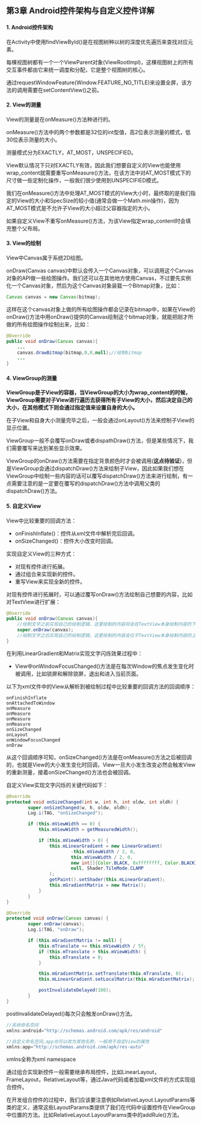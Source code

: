 ## 第3章 Android控件架构与自定义控件详解

#### 1. Android控件架构

在Activity中使用findViewById()是在视图树种以树的深度优先遍历来查找对应元素。

每棵视图树都有一个一个ViewParent对象(ViewRootImpl)，这棵视图树上的所有交互事件都由它来统一调度和分配，它是整个视图树的核心。

通过requestWindowFeature(Window.FEATURE_NO_TITLE)来设置全屏，该方法的调用需要在setContentView()之前。

#### 2. View的测量

View的测量是在onMeasure()方法种进行的。

onMeasure()方法中的两个参数都是32位的int型值，高2位表示测量的模式，低30位表示测量的大小。

测量模式分为EXACTLY，AT_MOST，UNSPECIFIED。

View默认情况下只对EXACTLY有效，因此我们想要自定义的View也能使用wrap_content就需要重写onMeasure()方法，在该方法中对AT_MOST模式下的尺寸做一些定制化操作，一般我们很少使用到UNSPECIFIED模式。

我们在onMeasure()方法中处理AT_MOST模式的View大小时，最终取的是我们指定的View的大小和SpecSize的较小值(通常会做一个Math.min操作)，因为AT_MOST模式是不允许子View的大小超过父容器指定的大小。

如果自定义View不重写onMeasure()方法，为该View指定wrap_content时会填充整个父布局。

#### 3. View的绘制

View中Canvas属于系统2D绘图。

onDraw(Canvas canvas)中默认会传入一个Canvas对象，可以调用这个Canvas对象的API做一些绘图操作。我们还可以在其他地方使用Canvas，不过要先实例化一个Canvas对象，然后为这个Canvas对象装载一个Bitmap对象，比如：

```java
Canvas canvas = new Canvas(bitmap);
```

这样在这个canvas对象上做的所有绘图操作都会记录在bitmap中，如果在View的onDraw()方法中用onDraw()提供的Canvas绘制这个bitmap对象，就能把刚才所做的所有绘图操作绘制出来，比如：

```java
@Override
public void onDraw(Canvas canvas){
    ...
    canvas.drawBitmap(bitmap,0,0,null);//绘制bitmap
    ...
}
```

#### 4. ViewGroup的测量

**ViewGroup是子View的容器，当ViewGroup的大小为wrap_content的时候，ViewGroup需要对子View进行遍历去获得所有子View的大小，然后决定自己的大小，在其他模式下则会通过指定值来设置自身的大小。**

在子View和自身大小测量完毕之后，一般会通过onLayout()方法来控制子View的显示位置。

ViewGroup一般不会覆写onDraw或者dispathDraw()方法，但是某些情况下，我们需要覆写来达到某些显示效果。

ViewGroup的onDraw()方法需要在指定背景颜色时才会被调用(**这点待验证**)，但是ViewGroup会通过dispatchDraw()方法来绘制子View，因此如果我们想在ViewGroup中绘制一些内容的话可以覆写dispatchDraw()方法来进行绘制，有一点需要注意的是一定要在覆写的dispatchDraw()方法中调用父类的dispatchDraw()方法。

#### 5. 自定义View

View中比较重要的回调方法：

- onFinishInflate()：控件从xml文件中解析完后回调。
- onSizeChanged()：控件大小改变时回调。

实现自定义View的三种方式：

- 对现有控件进行拓展。
- 通过组合来实现新的控件。
- 重写View来实现全新的控件。

对现有控件进行拓展时，可以通过覆写onDraw()方法绘制自己想要的内容，比如对TextView进行扩展：

```java
@Override
public void onDraw(Canvas canvas){
    //绘制文字之前实现自己的绘制逻辑，这里绘制的内容将会在TextView本身绘制内容的下方
    super.onDraw(canvas);
    //绘制文字之后实现自己的绘制逻辑，这里绘制的内容会位于TextView本身绘制内容的上方
}
```

在利用LinearGradient和Matrix实现文字闪烁效果过程中：

- View中onWindowFocusChanged()方法是在每次Window的焦点发生变化时被调用，比如锁屏和解除锁屏，退出和进入当前页面。

以下为xml文件中的View从解析到被绘制过程中比较重要的回调方法的回调顺序：

```
onFinishInflate
onAttachedToWindow
onMeasure
onMeasure
onMeasure
onMeasure
onSizeChanged
onLayout
onWindowFocusChanged
onDraw
```

从这个回调顺序可知，onSizeChanged()方法是在onMeasure()方法之后被回调的，也就是View的大小发生变化时回调，View一旦大小发生改变必然会触发View的重新测量，接着onSizeChanged()方法也会被回调。

自定义View实现文字闪烁的关键代码如下：

```java
@Override
protected void onSizeChanged(int w, int h, int oldw, int oldh) {
        super.onSizeChanged(w, h, oldw, oldh);
        Log.i(TAG, "onSizeChanged");

        if (this.mViewWidth == 0) {
            this.mViewWidth = getMeasuredWidth();

            if (this.mViewWidth > 0) {
                this.mLinearGradient = new LinearGradient(
                        -this.mViewWidth / 2, 0,
                        this.mViewWidth / 2, 0,
                        new int[]{Color.BLACK, 0xffffffff, Color.BLACK},
                        null, Shader.TileMode.CLAMP
                );
                getPaint().setShader(this.mLinearGradient);
                this.mGradientMatrix = new Matrix();
            }
        }
}

@Override
protected void onDraw(Canvas canvas) {
        super.onDraw(canvas);
        Log.i(TAG, "onDraw");

        if (this.mGradientMatrix != null) {
            this.mTranslate += this.mViewWidth / 5f;
            if (this.mTranslate > this.mViewWidth) {
                this.mTranslate = 0;
            }

            this.mGradientMatrix.setTranslate(this.mTranslate, 0);
            this.mLinearGradient.setLocalMatrix(this.mGradientMatrix);

            postInvalidateDelayed(100);
        }
}
```

postInvalidateDelayed()每次只会触发onDraw()方法。

```java
//系统命名空间
xmlns:android="http://schemas.android.com/apk/res/android"

//自定义命名空间,app也可以改为其他名称，一般用于自定View的属性
xmlns:app="http://schemas.android.com/apk/res-auto"
```

xmlns全称为xml namespace

通过组合实现新控件一般需要继承布局控件，比如LinearLayout，FrameLayout，RelativeLayout等，通过Java代码或者加载xml文件的方式实现组合控件。

在开发组合控件的过程中，我们应该要注意例如RelativeLayout.LayoutParams等类的定义，通常这些LayoutParams类提供了我们在代码中设置控件在ViewGroup中位置的方法。比如RelativeLayout.LayoutParams类中的addRule()方法。



